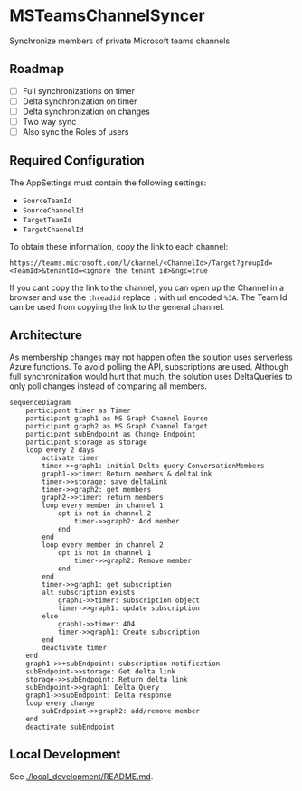 # MSTeamsChannelSyncer

Synchronize members of private Microsoft teams channels

## Roadmap

- [ ] Full synchronizations on timer
- [ ] Delta synchronization on timer
- [ ] Delta synchronization on changes
- [ ] Two way sync
- [ ] Also sync the Roles of users

## Required Configuration

The AppSettings must contain the following settings:

- `SourceTeamId`
- `SourceChannelId`
- `TargetTeamId`
- `TargetChannelId`

To obtain these information, copy the link to each channel:

`https://teams.microsoft.com/l/channel/<ChannelId>/Target?groupId=<TeamId>&tenantId=<ignore the tenant id>&ngc=true`

If you cant copy the link to the channel, you can open up the Channel in a browser and use the `threadid` replace `:` with url encoded `%3A`. The Team Id can be used from copying the link to the general channel.

## Architecture

As membership changes may not happen often the solution uses serverless Azure functions. To avoid polling the API, subscriptions are used. Although full synchronization would hurt that much, the solution uses DeltaQueries to only poll changes instead of comparing all members.

```mermaid
sequenceDiagram
    participant timer as Timer
    participant graph1 as MS Graph Channel Source
    participant graph2 as MS Graph Channel Target
    participant subEndpoint as Change Endpoint
    participant storage as storage
    loop every 2 days
        activate timer
        timer->>graph1: initial Delta query ConversationMembers
        graph1->>timer: Return members & deltaLink
        timer->>storage: save deltaLink
        timer->>graph2: get members
        graph2->>timer: return members
        loop every member in channel 1
            opt is not in channel 2
                timer->>graph2: Add member
            end
        end
        loop every member in channel 2
            opt is not in channel 1
                timer->>graph2: Remove member
            end
        end
        timer->>graph1: get subscription
        alt subscription exists
            graph1->>timer: subscription object
            timer->>graph1: update subscription
        else
            graph1->>timer: 404
            timer->>graph1: Create subscription
        end
        deactivate timer
    end
    graph1->>+subEndpoint: subscription notification
    subEndpoint->>storage: Get delta link
    storage->>subEndpoint: Return delta link
    subEndpoint->>graph1: Delta Query
    graph1->>subEndpoint: Delta response
    loop every change
        subEndpoint->>graph2: add/remove member
    end
    deactivate subEndpoint
```

## Local Development

See [./local_development/README.md](./local_development/README.md).
